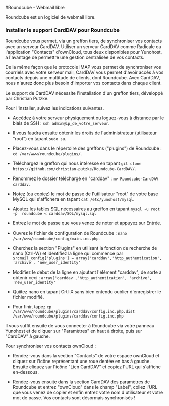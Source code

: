 #Roundcube - Webmail libre

Roundcube est un logiciel de webmail libre.



### Installer le support CardDAV pour Roundcube

Roundcube vous permet, via un greffon tiers, de synchroniser vos contacts avec un serveur CardDAV. Utiliser un serveur CardDAV comme Radicale ou l'application "Contacts" d'ownCloud, tous deux disponibles pour Yunohost, a l'avantage de permettre une gestion centralisée de vos contacts. 

De la même façon que le protocole IMAP vous permet de synchroniser vos courriels avec votre serveur mail, CardDAV vous permet d'avoir accès à vos contacts depuis une multitude de clients, dont Roundcube. Avec CardDAV, nous n'aurez donc plus besoin d'importer vos contacts dans chaque client.

Le support de CardDAV nécessite l'installation d'un greffon tiers, développé par Christian Putzke.

Pour l'installer, suivez les indications suivantes.

* Accédez à votre serveur physiquement ou loguez-vous à distance par le biais de SSH : `ssh admin@ip_de_votre_serveur`.

* Il vous faudra ensuite obtenir les droits de l'administrateur (utilisateur "root") en tapant `sudo su`.

* Placez-vous dans le répertoire des greffons ("plugins") de Roundcube : `cd /var/www/roundcube/plugins/`.

* Téléchargez le greffon qui nous intéresse en tapant `git clone https://github.com/christian-putzke/Roundcube-CardDAV/`.

* Renommez le dossier téléchargé en "carddav" : `mv Roundcube-CardDAV carddav`.

* Notez (ou copiez) le mot de passe de l'utilisateur "root" de votre base MySQL qui s'affichera en tapant `cat /etc/yunohost/mysql`.

* Ajoutez les tables SQL nécessaires au greffon en tapant `mysql -u root -p  roundcube < carddav/SQL/mysql.sql`

* Entrez le mot de passe que vous venez de noter et appuyez sur Entrée.

* Ouvrez le fichier de configuration de Roundcube : `nano /var/www/roundcube/config/main.inc.php`.

* Cherchez la section "Plugins" en utilisant la fonction de recherche de nano (Ctrl-W) et identifiez la ligne qui commence par `$rcmail_config['plugins'] = array('carddav','http_authentication', 'archive', 'new_user_identity'` 

* Modifiez le début de la ligne en ajoutant l'élément "carddav", de sorte à obtenir ceci : `array('carddav','http_authentication', 'archive', 'new_user_identity'`

* Quiitez nano en tapant Crtl-X sans bien entendu oublier d'enregistrer le fichier modifié.

* Pour finir, tapez `cp /var/www/roundcube/plugins/carddav/config.inc.php.dist /var/www/roundcube/plugins/carddav/config.inc.php`

Il vous suffit ensuite de vous connecter à Roundcube via votre panneau Yunohost et de cliquer sur "Paramètres" en haut à droite, puis sur "CardDAV" à gauche.

Pour synchroniser vos contacts ownCloud :

* Rendez-vous dans la section "Contacts" de votre espace ownCloud et cliquez sur l'icône représentant une roue dentée en bas à gauche. Ensuite cliquez sur l'icône "Lien CardDAV" et copiez l'URL qui s'affiche en-dessous.

* Rendez-vous ensuite dans la section CardDAV des paramètres de Roundcube et entrez "ownCloud" dans le champ "Label", collez l'URL que vous venez de copier et enfin entrez votre nom d'utilisateur et votre mot de passe. Vos contacts sont désormais synchronisés !






